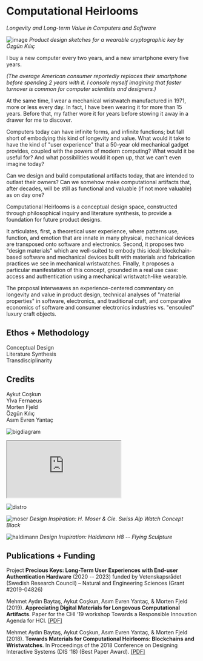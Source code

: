# **Computational Heirlooms**

*Longevity and Long-term Value in Computers and Software*

![image](https://user-images.githubusercontent.com/1661078/136034982-eebd8726-a76b-4baa-b418-7a5f8d3d5976.png)
*Product design sketches for a wearable cryptographic key by Özgün Kılıç*

I buy a new computer every two years, and a new smartphone every five years.

*(The average American consumer reportedly replaces their smartphone before spending 2 years with it. I console myself imagining that faster turnover is common for computer scientists and designers.)*

At the same time, I wear a mechanical wristwatch manufactured in 1971, more or less every day. In fact, I have been wearing it for more than 15 years. Before
that, my father wore it for years before stowing it away in a drawer for me to discover.

Computers today can have infinite forms, and infinite functions; but fall short of embodying this kind of longevity and value. What would it take to have the kind of "user experience" that a 50-year old mechanical gadget provides, coupled with the powers of modern computing? What would it be useful for? And what possibilities would it open up, that we can't even imagine today?

Can we design and build computational artifacts today, that are intended to outlast their owners? Can we somehow make computational artifacts that, after decades, will be still as functional and valuable (if not more valuable) as on day one?

Computational Heirlooms is a conceptual design space, constructed through philosophical inquiry and literature synthesis, to provide a foundation for future product designs.

It articulates, first, a theoretical user experience, where patterns use, function, and emotion that are innate in many physical, mechanical
devices are transposed onto software and electronics. Second, it proposes two "design materials" which are well-suited to embody this ideal: blockchain-based software and mechanical devices built with materials and fabrication practices we see in mechanical wristwatches. Finally, it proposes a particular manifestation of this concept, grounded in a real use case: access and authentication using a mechanical wristwatch-like wearable.

The proposal interweaves an experience-centered commentary on longevity and value in product design, technical analyses of "material properties" in software, electronics, and traditional craft, and comparative economics of software and consumer electronics industries vs. "ensouled" luxury craft objects.

## **Ethos** + **Methodology**

Conceptual Design  
Literature Synthesis  
Transdisciplinarity  

## **Credits**

Aykut Coşkun  
Ylva Fernaeus  
Morten Fjeld  
Özgün Kılıç  
Asım Evren Yantaç  

![bigdiagram](https://user-images.githubusercontent.com/1661078/136200666-c40ce505-4531-484e-b5c6-97d1796ad3a2.png)

<div class="ratio ratio-16x9 my-3">
<iframe src="https://www.youtube.com/embed/NUwzHB9GPnk" allowfullscreen></iframe>
</div>

![distro](https://user-images.githubusercontent.com/1661078/136037326-2e0e24e9-df62-4c72-954b-cdcd3d77bdf6.png)

![moser](https://user-images.githubusercontent.com/1661078/136202477-20d4ef44-2bc5-4b88-8827-4383c3bb5c5b.png)
*Design Inspiration: H. Moser & Cie. Swiss Alp Watch Concept Black*

![haldimann](https://user-images.githubusercontent.com/1661078/136202498-aa5f1d16-4f5c-4719-817d-615c644acb21.png)
*Design Inspiration: Haldimann H8 -- Flying Sculpture*

## **Publications** + **Funding**

Project **Precious Keys: Long-Term User Experiences with End-user Authentication Hardware** (2020 -- 2023) funded by Vetenskapsrådet (Swedish Research Council) – Natural and Engineering Sciences (Grant #2019-04826)

Mehmet Aydın Baytaş, Aykut Coşkun, Asım Evren Yantaç, & Morten Fjeld (2019). **Appreciating Digital Materials for Longevous Computational Artifacts**. Paper for the CHI ‘19 workshop Towards a Responsible Innovation Agenda for HCI. [\[PDF\]](../pub/2019_CHI_WS_RIHCI_Materials.pdf)

Mehmet Aydın Baytaş, Aykut Coşkun, Asım Evren Yantaç, & Morten Fjeld (2018). **Towards Materials for Computational Heirlooms: Blockchains and Wristwatches**. In Proceedings of the 2018 Conference on Designing Interactive Systems (DIS ‘18) (Best Paper Award). [\[PDF\]](../pub/2018_DIS_Heirlooms.pdf)
